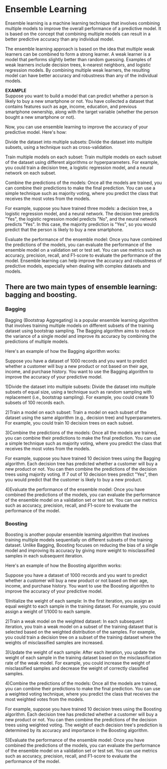 # Ensemble Learning

Ensemble learning is a machine learning technique that involves combining multiple models to improve the overall performance of a predictive model. It is based on the concept that combining multiple models can result in a better predictive accuracy than any individual model.

The ensemble learning approach is based on the idea that multiple weak learners can be combined to form a strong learner. A weak learner is a model that performs slightly better than random guessing. Examples of weak learners include decision trees, k-nearest neighbors, and logistic regression models. By combining multiple weak learners, the resulting model can have better accuracy and robustness than any of the individual models.

**EXAMPLE**  
Suppose you want to build a model that can predict whether a person is likely to buy a new smartphone or not. You have collected a dataset that contains features such as age, income, education, and previous smartphone ownership, along with the target variable (whether the person bought a new smartphone or not).

Now, you can use ensemble learning to improve the accuracy of your predictive model. Here's how:

Divide the dataset into multiple subsets: Divide the dataset into multiple subsets, using a technique such as cross-validation.

Train multiple models on each subset: Train multiple models on each subset of the dataset using different algorithms or hyperparameters. For example, you could train a decision tree, a logistic regression model, and a neural network on each subset.

Combine the predictions of the models: Once all the models are trained, you can combine their predictions to make the final prediction. You can use a simple technique such as majority voting, where you predict the class that receives the most votes from the models.

For example, suppose you have trained three models: a decision tree, a logistic regression model, and a neural network. The decision tree predicts "Yes", the logistic regression model predicts "No", and the neural network predicts "Yes". In this case, the majority prediction is "Yes", so you would predict that the person is likely to buy a new smartphone.

Evaluate the performance of the ensemble model: Once you have combined the predictions of the models, you can evaluate the performance of the ensemble model on a validation set or test set. You can use metrics such as accuracy, precision, recall, and F1-score to evaluate the performance of the model.
Ensemble learning can help improve the accuracy and robustness of predictive models, especially when dealing with complex datasets and models.

## There are two main types of ensemble learning: bagging and boosting.  
### Bagging 
Bagging (Bootstrap Aggregating) is a popular ensemble learning algorithm that involves training multiple models on different subsets of the training dataset using bootstrap sampling. The Bagging algorithm aims to reduce the variance of a single model and improve its accuracy by combining the predictions of multiple models.

Here's an example of how the Bagging algorithm works:

Suppose you have a dataset of 1000 records and you want to predict whether a customer will buy a new product or not based on their age, income, and purchase history. You want to use the Bagging algorithm to improve the accuracy of your predictive model.

1)Divide the dataset into multiple subsets: Divide the dataset into multiple subsets of equal size, using a technique such as random sampling with replacement (i.e., bootstrap sampling). For example, you could create 10 subsets of 100 records each.

2)Train a model on each subset: Train a model on each subset of the dataset using the same algorithm (e.g., decision tree) and hyperparameters. For example, you could train 10 decision trees on each subset.

3)Combine the predictions of the models: Once all the models are trained, you can combine their predictions to make the final prediction. You can use a simple technique such as majority voting, where you predict the class that receives the most votes from the models.

For example, suppose you have trained 10 decision trees using the Bagging algorithm. Each decision tree has predicted whether a customer will buy a new product or not. You can then combine the predictions of the decision trees using majority voting. If 7 out of 10 decision trees predict "Yes", then you would predict that the customer is likely to buy a new product.

4)Evaluate the performance of the ensemble model: Once you have combined the predictions of the models, you can evaluate the performance of the ensemble model on a validation set or test set. You can use metrics such as accuracy, precision, recall, and F1-score to evaluate the performance of the model.  

### Boosting
Boosting is another popular ensemble learning algorithm that involves training multiple models sequentially on different subsets of the training dataset. Unlike Bagging, Boosting focuses on reducing the bias of a single model and improving its accuracy by giving more weight to misclassified samples in each subsequent iteration.

Here's an example of how the Boosting algorithm works:

Suppose you have a dataset of 1000 records and you want to predict whether a customer will buy a new product or not based on their age, income, and purchase history. You want to use the Boosting algorithm to improve the accuracy of your predictive model.

1)Initialize the weight of each sample: In the first iteration, you assign an equal weight to each sample in the training dataset. For example, you could assign a weight of 1/1000 to each sample.

2)Train a weak model on the weighted dataset: In each subsequent iteration, you train a weak model on a subset of the training dataset that is selected based on the weighted distribution of the samples. For example, you could train a decision tree on a subset of the training dataset where the weights of misclassified samples are increased.

3)Update the weight of each sample: After each iteration, you update the weight of each sample in the training dataset based on the misclassification rate of the weak model. For example, you could increase the weight of misclassified samples and decrease the weight of correctly classified samples.

4)Combine the predictions of the models: Once all the models are trained, you can combine their predictions to make the final prediction. You can use a weighted voting technique, where you predict the class that receives the most weighted votes from the models.

For example, suppose you have trained 10 decision trees using the Boosting algorithm. Each decision tree has predicted whether a customer will buy a new product or not. You can then combine the predictions of the decision trees using weighted voting. The weight of each decision tree's prediction is determined by its accuracy and importance in the Boosting algorithm.

5)Evaluate the performance of the ensemble model: Once you have combined the predictions of the models, you can evaluate the performance of the ensemble model on a validation set or test set. You can use metrics such as accuracy, precision, recall, and F1-score to evaluate the performance of the model.
